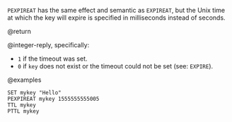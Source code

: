 `PEXPIREAT` has the same effect and semantic as `EXPIREAT`, but the Unix time at
which the key will expire is specified in milliseconds instead of seconds.

@return

@integer-reply, specifically:

* `1` if the timeout was set.
* `0` if `key` does not exist or the timeout could not be set (see: `EXPIRE`).

@examples

```cli
SET mykey "Hello"
PEXPIREAT mykey 1555555555005
TTL mykey
PTTL mykey
```
